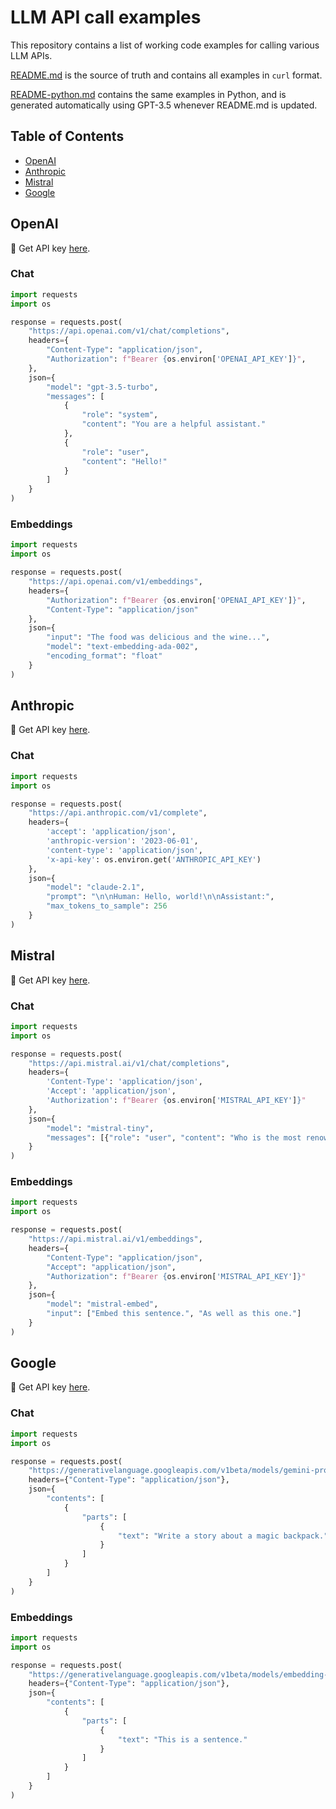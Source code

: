 # LLM API call examples

This repository contains a list of working code examples for calling various LLM APIs.

[README.md](README.md) is the source of truth and contains all examples in `curl` format.

[README-python.md](README-python.md) contains the same examples in Python, and is generated automatically using GPT-3.5 whenever README.md is updated.

## Table of Contents

- [OpenAI](#openai)
- [Anthropic](#anthropic)
- [Mistral](#mistral)
- [Google](#google)

## OpenAI

🔑 Get API key [here](https://platform.openai.com/account/api-keys).

### Chat
```python
import requests
import os

response = requests.post(
    "https://api.openai.com/v1/chat/completions",
    headers={
        "Content-Type": "application/json",
        "Authorization": f"Bearer {os.environ['OPENAI_API_KEY']}",
    },
    json={
        "model": "gpt-3.5-turbo",
        "messages": [
            {
                "role": "system",
                "content": "You are a helpful assistant."
            },
            {
                "role": "user",
                "content": "Hello!"
            }
        ]
    }
)
```

### Embeddings
```python
import requests
import os

response = requests.post(
    "https://api.openai.com/v1/embeddings",
    headers={
        "Authorization": f"Bearer {os.environ['OPENAI_API_KEY']}",
        "Content-Type": "application/json"
    },
    json={
        "input": "The food was delicious and the wine...",
        "model": "text-embedding-ada-002",
        "encoding_format": "float"
    }
)
```

## Anthropic

🔑 Get API key [here](https://console.anthropic.com/account/keys).

### Chat
```python
import requests
import os

response = requests.post(
    "https://api.anthropic.com/v1/complete",
    headers={
        'accept': 'application/json',
        'anthropic-version': '2023-06-01',
        'content-type': 'application/json',
        'x-api-key': os.environ.get('ANTHROPIC_API_KEY')
    },
    json={
        "model": "claude-2.1",
        "prompt": "\n\nHuman: Hello, world!\n\nAssistant:",
        "max_tokens_to_sample": 256
    }
)
```

## Mistral

🔑 Get API key [here](https://console.mistral.ai/users/api-keys/).

### Chat
```python
import requests
import os

response = requests.post(
    "https://api.mistral.ai/v1/chat/completions",
    headers={
        'Content-Type': 'application/json',
        'Accept': 'application/json',
        'Authorization': f"Bearer {os.environ['MISTRAL_API_KEY']}"
    },
    json={
        "model": "mistral-tiny",
        "messages": [{"role": "user", "content": "Who is the most renowned French writer?"}]
    }
)
```

### Embeddings
```python
import requests
import os

response = requests.post(
    "https://api.mistral.ai/v1/embeddings",
    headers={
        "Content-Type": "application/json",
        "Accept": "application/json",
        "Authorization": f"Bearer {os.environ['MISTRAL_API_KEY']}"
    },
    json={
        "model": "mistral-embed",
        "input": ["Embed this sentence.", "As well as this one."]
    }
)
```

## Google

🔑 Get API key [here](https://makersuite.google.com/app/apikey).

### Chat
```python
import requests
import os

response = requests.post(
    "https://generativelanguage.googleapis.com/v1beta/models/gemini-pro:generateContent?key=" + os.environ.get("GOOGLE_API_KEY"),
    headers={"Content-Type": "application/json"},
    json={
        "contents": [
            {
                "parts": [
                    {
                        "text": "Write a story about a magic backpack."
                    }
                ]
            }
        ]
    }
)
```

### Embeddings
```python
import requests
import os

response = requests.post(
    "https://generativelanguage.googleapis.com/v1beta/models/embedding-001:generateContent?key=" + os.environ.get("GOOGLE_API_KEY"),
    headers={"Content-Type": "application/json"},
    json={
        "contents": [
            {
                "parts": [
                    {
                        "text": "This is a sentence."
                    }
                ]
            }
        ]
    }
)
```
